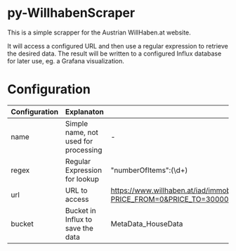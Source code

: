 # py-WillhabenScraper

This is a simple scrapper for the Austrian WillHaben.at website.

It will access a configured URL and then use a regular expression to retrieve the desired data.
The result will be written to a configured Influx database for later use, eg. a Grafana visualization.

# Configuration

Configuration | Explanaton                           | Example
--------------|--------------------------------------|--------
name          | Simple name, not used for processing | -
regex         | Regular Expression for lookup        | "numberOfItems":(\d+)
url           | URL to access                        | https://www.willhaben.at/iad/immobilien/haus-kaufen/haus-angebote?PRICE_FROM=0&PRICE_TO=300000&ESTATE_SIZE/LIVING_AREA_FROM=95&areaId=3&areaId=900&&page=1&view=list&force=true
bucket        | Bucket in Influx to save the data    | MetaData_HouseData

